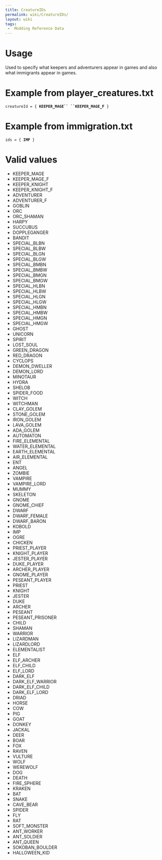 ```yaml
---
title: CreatureIDs
permalink: wiki/CreatureIDs/
layout: wiki
tags:
 -  Modding Reference Data
---
```


Usage
=====

Used to specify what keepers and adventurers appear in games and also
what immigrants appear in games.

Example from player\_creatures.txt
==================================

`creatureId = { `**`KEEPER_MAGE`` ``KEEPER_MAGE_F`**` }`

Example from immigration.txt
============================

`ids = { `**`IMP`**` }`

Valid values
============

-   KEEPER\_MAGE
-   KEEPER\_MAGE\_F
-   KEEPER\_KNIGHT
-   KEEPER\_KNIGHT\_F
-   ADVENTURER
-   ADVENTURER\_F
-   GOBLIN
-   ORC
-   ORC\_SHAMAN
-   HARPY
-   SUCCUBUS
-   DOPPLEGANGER
-   BANDIT
-   SPECIAL\_BLBN
-   SPECIAL\_BLBW
-   SPECIAL\_BLGN
-   SPECIAL\_BLGW
-   SPECIAL\_BMBN
-   SPECIAL\_BMBW
-   SPECIAL\_BMGN
-   SPECIAL\_BMGW
-   SPECIAL\_HLBN
-   SPECIAL\_HLBW
-   SPECIAL\_HLGN
-   SPECIAL\_HLGW
-   SPECIAL\_HMBN
-   SPECIAL\_HMBW
-   SPECIAL\_HMGN
-   SPECIAL\_HMGW
-   GHOST
-   UNICORN
-   SPIRIT
-   LOST\_SOUL
-   GREEN\_DRAGON
-   RED\_DRAGON
-   CYCLOPS
-   DEMON\_DWELLER
-   DEMON\_LORD
-   MINOTAUR
-   HYDRA
-   SHELOB
-   SPIDER\_FOOD
-   WITCH
-   WITCHMAN
-   CLAY\_GOLEM
-   STONE\_GOLEM
-   IRON\_GOLEM
-   LAVA\_GOLEM
-   ADA\_GOLEM
-   AUTOMATON
-   FIRE\_ELEMENTAL
-   WATER\_ELEMENTAL
-   EARTH\_ELEMENTAL
-   AIR\_ELEMENTAL
-   ENT
-   ANGEL
-   ZOMBIE
-   VAMPIRE
-   VAMPIRE\_LORD
-   MUMMY
-   SKELETON
-   GNOME
-   GNOME\_CHIEF
-   DWARF
-   DWARF\_FEMALE
-   DWARF\_BARON
-   KOBOLD
-   IMP
-   OGRE
-   CHICKEN
-   PRIEST\_PLAYER
-   KNIGHT\_PLAYER
-   JESTER\_PLAYER
-   DUKE\_PLAYER
-   ARCHER\_PLAYER
-   GNOME\_PLAYER
-   PESEANT\_PLAYER
-   PRIEST
-   KNIGHT
-   JESTER
-   DUKE
-   ARCHER
-   PESEANT
-   PESEANT\_PRISONER
-   CHILD
-   SHAMAN
-   WARRIOR
-   LIZARDMAN
-   LIZARDLORD
-   ELEMENTALIST
-   ELF
-   ELF\_ARCHER
-   ELF\_CHILD
-   ELF\_LORD
-   DARK\_ELF
-   DARK\_ELF\_WARRIOR
-   DARK\_ELF\_CHILD
-   DARK\_ELF\_LORD
-   DRIAD
-   HORSE
-   COW
-   PIG
-   GOAT
-   DONKEY
-   JACKAL
-   DEER
-   BOAR
-   FOX
-   RAVEN
-   VULTURE
-   WOLF
-   WEREWOLF
-   DOG
-   DEATH
-   FIRE\_SPHERE
-   KRAKEN
-   BAT
-   SNAKE
-   CAVE\_BEAR
-   SPIDER
-   FLY
-   RAT
-   SOFT\_MONSTER
-   ANT\_WORKER
-   ANT\_SOLDIER
-   ANT\_QUEEN
-   SOKOBAN\_BOULDER
-   HALLOWEEN\_KID

